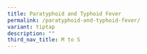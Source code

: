 ```yaml
---
title: Paratyphoid and Typhoid Fever
permalink: /paratyphoid-and-typhoid-fever/
variant: tiptap
description: ""
third_nav_title: M to S
---
```

